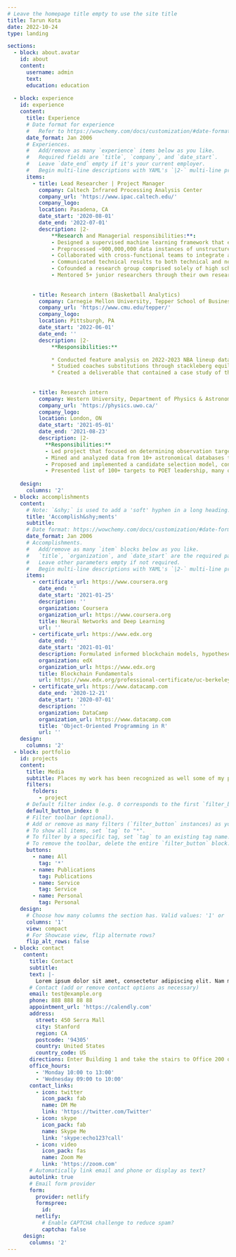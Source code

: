 ```yaml
---
# Leave the homepage title empty to use the site title
title: Tarun Kota
date: 2022-10-24
type: landing

sections:
  - block: about.avatar
    id: about
    content:
      username: admin
      text:
      education: education
      
  - block: experience
    id: experience
    content:
      title: Experience
      # Date format for experience
      #   Refer to https://wowchemy.com/docs/customization/#date-format
      date_format: Jan 2006
      # Experiences.
      #   Add/remove as many `experience` items below as you like.
      #   Required fields are `title`, `company`, and `date_start`.
      #   Leave `date_end` empty if it's your current employer.
      #   Begin multi-line descriptions with YAML's `|2-` multi-line prefix.
      items:
        - title: Lead Researcher | Project Manager
          company: Caltech Infrared Processing Analysis Center
          company_url: 'https://www.ipac.caltech.edu/'
          company_logo: 
          location: Pasadena, CA
          date_start: '2020-08-01'
          date_end: '2022-07-01'
          description: |2-
              **Research and Managerial responsibilities:**:
              - Designed a supervised machine learning framework that employed a binary classification model to detect proper motion brown dwarfs.
              - Preprocessed ~900,000,000 data instances of unstructured data from CatWISE and refactored data to feed into machine learning model.
              - Collaborated with cross-functional teams to integrate and deploy ML model on CatWISE, leading to a discovery of 16 new brown dwarfs. 
              - Communicated technical results to both technical and non-technical during weekly lab meetings            
              - Cofounded a research group comprised solely of high schoolers and undergraduate students that focused on building a stellar motion detector.
              - Mentored 5+ junior researchers through their own research projects, resulting in two publications.
              
              
        - title: Research intern (Basketball Analytics)
          company: Carnegie Mellon University, Tepper School of Business
          company_url: 'https://www.cmu.edu/tepper/'
          company_logo:
          location: Pittsburgh, PA
          date_start: '2022-06-01'
          date_end: ''
          description: |2-
              **Responsibilities:**

              * Conducted feature analysis on 2022-2023 NBA lineup data to identify pertinent variables to lineup efficiency and team success
              * Studied coaches substitutions through stackleberg equilbrium analysis, analyzing the efficiacy of decisions made
              * Created a deliverable that contained a case study of the NBA Finals Matchup (warriors vs. celtics), highlighting key coaching decisions and contributors.
           
              
        - title: Research intern 
          company: Western University, Department of Physics & Astronomy
          company_url: 'https://physics.uwo.ca/'
          company_logo:
          location: London, ON
          date_start: '2021-05-01'
          date_end: '2021-08-23'
          description: |2-
            **Responsibilities:**
            - Led project that focused on determining observation targets for POET, a robotic telescope funded by the Canadian Space Agency
            - Mined and analyzed data from 10+ astronomical databases to drive optimization and improvement of target selection
            - Proposed and implemented a candidate selection model, considering all the specifications of the telescope, to analyze possible targets.
            - Presented list of 100+ targets to POET leadership, many of which are currently being imaged by the telescope.
          
    design:
      columns: '2'
  - block: accomplishments
    content:
      # Note: `&shy;` is used to add a 'soft' hyphen in a long heading.
      title: 'Accomplish&shy;ments'
      subtitle:
      # Date format: https://wowchemy.com/docs/customization/#date-format
      date_format: Jan 2006
      # Accomplishments.
      #   Add/remove as many `item` blocks below as you like.
      #   `title`, `organization`, and `date_start` are the required parameters.
      #   Leave other parameters empty if not required.
      #   Begin multi-line descriptions with YAML's `|2-` multi-line prefix.
      items:
        - certificate_url: https://www.coursera.org
          date_end: ''
          date_start: '2021-01-25'
          description: ''
          organization: Coursera
          organization_url: https://www.coursera.org
          title: Neural Networks and Deep Learning
          url: ''
        - certificate_url: https://www.edx.org
          date_end: ''
          date_start: '2021-01-01'
          description: Formulated informed blockchain models, hypotheses, and use cases.
          organization: edX
          organization_url: https://www.edx.org
          title: Blockchain Fundamentals
          url: https://www.edx.org/professional-certificate/uc-berkeleyx-blockchain-fundamentals
        - certificate_url: https://www.datacamp.com
          date_end: '2020-12-21'
          date_start: '2020-07-01'
          description: ''
          organization: DataCamp
          organization_url: https://www.datacamp.com
          title: 'Object-Oriented Programming in R'
          url: ''
    design:
      columns: '2'
  - block: portfolio
    id: projects
    content:
      title: Media
      subtitle: Places my work has been recognized as well some of my personal goals of 2023!
      filters:
        folders:
          - project
      # Default filter index (e.g. 0 corresponds to the first `filter_button` instance below).
      default_button_index: 0
      # Filter toolbar (optional).
      # Add or remove as many filters (`filter_button` instances) as you like.
      # To show all items, set `tag` to "*".
      # To filter by a specific tag, set `tag` to an existing tag name.
      # To remove the toolbar, delete the entire `filter_button` block.
      buttons:
        - name: All
          tag: '*'
        - name: Publications
          tag: Publications
        - name: Service
          tag: Service
        - name: Personal
          tag: Personal
    design:
      # Choose how many columns the section has. Valid values: '1' or '2'.
      columns: '1'
      view: compact
      # For Showcase view, flip alternate rows?
      flip_alt_rows: false
  - block: contact
     content:
       title: Contact
       subtitle:
       text: |-
         Lorem ipsum dolor sit amet, consectetur adipiscing elit. Nam mi diam, venenatis ut magna et, vehicula efficitur enim.
       # Contact (add or remove contact options as necessary)
       email: test@example.org
       phone: 888 888 88 88
       appointment_url: 'https://calendly.com'
       address:
         street: 450 Serra Mall
         city: Stanford
         region: CA
         postcode: '94305'
         country: United States
         country_code: US
       directions: Enter Building 1 and take the stairs to Office 200 on Floor 2
       office_hours:
         - 'Monday 10:00 to 13:00'
         - 'Wednesday 09:00 to 10:00'
       contact_links:
         - icon: twitter
           icon_pack: fab
           name: DM Me
           link: 'https://twitter.com/Twitter'
         - icon: skype
           icon_pack: fab
           name: Skype Me
           link: 'skype:echo123?call'
         - icon: video
           icon_pack: fas
           name: Zoom Me
           link: 'https://zoom.com'
       # Automatically link email and phone or display as text?
       autolink: true
       # Email form provider
       form:
         provider: netlify
         formspree:
           id:
         netlify:
           # Enable CAPTCHA challenge to reduce spam?
           captcha: false
     design:
       columns: '2'
---
```

